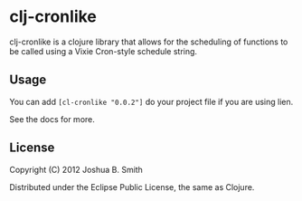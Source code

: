 # clj-cronlike

clj-cronlike is a clojure library that allows for the scheduling of
functions to be called using a Vixie Cron-style schedule string.

## Usage

   You can add `[cl-cronlike "0.0.2"]` do your project file if you are
   using lien.

   See the docs for more.

## License

Copyright (C) 2012 Joshua B. Smith

Distributed under the Eclipse Public License, the same as Clojure.
